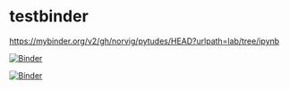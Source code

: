 # testbinder


https://mybinder.org/v2/gh/norvig/pytudes/HEAD?urlpath=lab/tree/ipynb


[![Binder](https://mybinder.org/badge_logo.svg)](https://mybinder.org/v2/gh/JSchoeberl/testbinder/HEAD)


[![Binder](https://mybinder.org/badge_logo.svg)](https://mybinder.org/v2/gh/JSchoeberl/testbinder/HEAD?labpath=first.ipynb)


